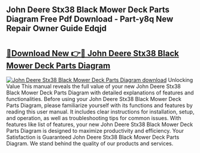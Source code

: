 ## John Deere Stx38 Black Mower Deck Parts Diagram Free Pdf Download - Part-y8q New Repair Owner Guide Edqjd

# <h2><a href="http://dfq8ba.blite.top/?on=John+Deere+Stx38+Black+Mower+Deck+Parts+Diagram">🔗Download New 👉🔴 John Deere Stx38 Black Mower Deck Parts Diagram</a></h2>

[![John Deere Stx38 Black Mower Deck Parts Diagram download](https://i.imgur.com/lujVjoI.png)](http://dfq8ba.blite.top/?on=John+Deere+Stx38+Black+Mower+Deck+Parts+Diagram)
Unlocking Value This manual reveals the full value of your new John Deere Stx38 Black Mower Deck Parts Diagram with detailed explanations of features and functionalities. Before using your John Deere Stx38 Black Mower Deck Parts Diagram, please familiarize yourself with its functions and features by reading this user manual. It includes clear instructions for installation, setup, and operation, as well as troubleshooting tips for common issues. With features like list of features, your new John Deere Stx38 Black Mower Deck Parts Diagram is designed to maximize productivity and efficiency. Your Satisfaction is Guaranteed John Deere Stx38 Black Mower Deck Parts Diagram. We stand behind the quality of our products and services.

